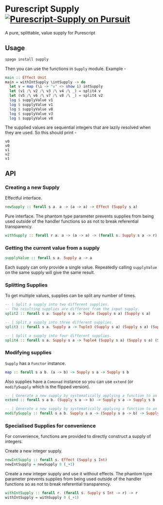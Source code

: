 # Purescript Supply [![Purescript-Supply on Pursuit](https://pursuit.purescript.org/packages/purescript-supply/badge)](https://pursuit.purescript.org/packages/purescript-supply)
A pure, splittable, value supply for Purescript

## Usage

```purescript
spago install supply
```

Then you can use the functions in `Supply` module. Example -

```purescript
main :: Effect Unit
main = withIntSupply \intSupply -> do
  let v = map (\i -> "v" <> show i) intSupply
  let (v1 /\ v2 /\ v3 /\ v4 /\ _) = split4 v
  let (v5 /\ v6 /\ v7 /\ v8 /\ _) = split4 v2
  log $ supplyValue v1
  log $ supplyValue v1
  log $ supplyValue v8
  log $ supplyValue v3
  log $ supplyValue v8
```

The supplied values are sequential integers that are lazily resolved when they are used. So this should print -

```
v0
v0
v1
v2
v1
```

## API

### Creating a new Supply

Effectful interface.
```purescript
newSupply :: forall s a. a -> (a -> a) -> Effect (Supply s a)
```

Pure interface. The phantom type parameter prevents supplies from being used outside of
the handler functions so as not to break referential transparency.
```purescript
withSupply :: forall r a. a -> (a -> a) -> (forall s. Supply s a -> r) -> r
```

### Getting the current value from a supply

```purescript
supplyValue :: forall s a. Supply a -> a
```

Each supply can only provide a single value. Repeatedly calling `supplyValue` on the same supply will give the same result.

### Splitting Supplies

To get multiple values, supplies can be split any number of times.

```purescript
-- | Split a supply into two different supplies.
-- The resulting supplies are different from the input supply.
split2 :: forall s a. Supply s a -> Tuple (Supply s a) (Supply s a)

-- | Split a supply into three different supplies.
split3 :: forall s a. Supply a -> Tuple3 (Supply s a) (Supply s a) (Supply s a)

-- | Split a supply into four different supplies.
split4 :: forall s a. Supply s a -> Tuple4 (Supply s a) (Supply s a) (Supply s a) (Supply s a)
```

### Modifying supplies

`Supply` has a `Functor` instance.

```purescript
map :: forall s a b. (a -> b) -> Supply s a -> Supply s b
```

Also supplies have a `Comonad` instance so you can use `extend` (or `modifySupply` which is the flipped version).

```purescript
-- | Generate a new supply by systematically applying a function to an existing supply
extend :: forall s a b. (Supply s a -> b) -> Supply s a -> Supply s b
```

```purescript
-- | Generate a new supply by systematically applying a function to an existing supply
modifySupply :: forall s a b. Supply s a -> (Supply s a -> b) -> Supply s b
```

### Specialised Supplies for convenience

For convenience, functions are provided to directly construct a supply of integers.

Create a new integer supply.
```purescript
newIntSupply :: forall s. Effect (Supply s Int)
newIntSupply = newSupply 0 (_+1)
```

Create a new integer supply and use it without effects.
The phantom type parameter prevents supplies from being used outside of
the handler functions so as not to break referential transparency.
```purescript
withIntSupply :: forall r. (forall s. Supply s Int -> r) -> r
withIntSupply = withSupply 0 (_+1)
```
